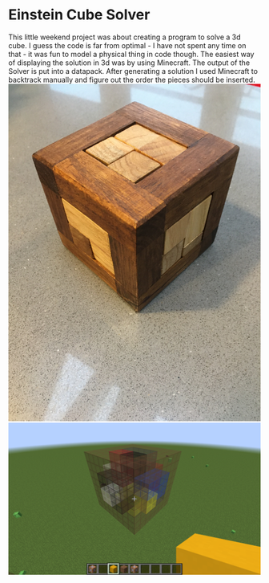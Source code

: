 # Einstein Cube Solver

This little weekend project was about creating a program to solve a 3d cube.
I guess the code is far from optimal - I have not spent any time on that - it was fun to model a physical thing in code though.
The easiest way of displaying the solution in 3d was by using Minecraft. The output of the Solver is put into a datapack.
After generating a solution I used Minecraft to backtrack manually and figure out the order the pieces should be inserted.
<img src="cube1.JPG"/>
<img src="cube2.png"/>